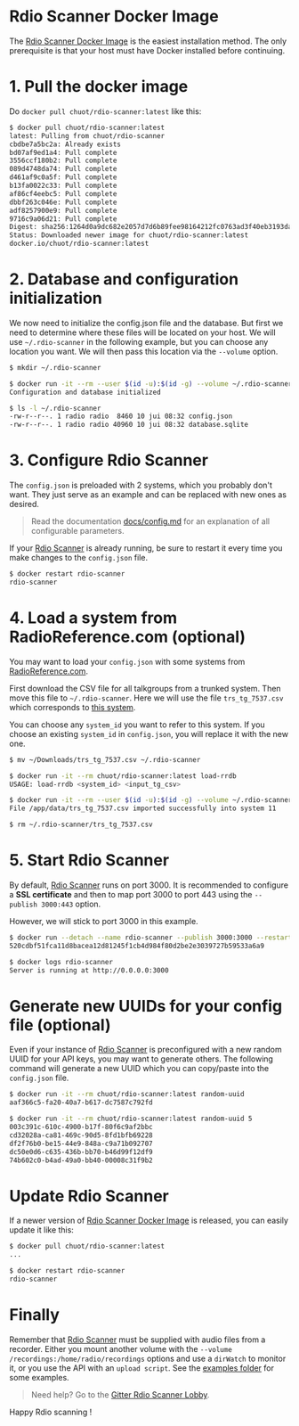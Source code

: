 # Rdio Scanner Docker Image

The [Rdio Scanner Docker Image](https://hub.docker.com/r/chuot/rdio-scanner) is the easiest installation method. The only prerequisite is that your host must have Docker installed before continuing.

# 1. Pull the docker image

Do `docker pull chuot/rdio-scanner:latest` like this:

``` bash
$ docker pull chuot/rdio-scanner:latest
latest: Pulling from chuot/rdio-scanner
cbdbe7a5bc2a: Already exists 
bd07af9ed1a4: Pull complete 
3556ccf180b2: Pull complete 
089d4748da74: Pull complete 
d461af9c0a5f: Pull complete 
b13fa0022c33: Pull complete 
af86cf4eebc5: Pull complete 
dbbf263c046e: Pull complete 
adf8257900e9: Pull complete 
9716c9a06d21: Pull complete 
Digest: sha256:1264d0a9dc682e2057d7d6b89fee98164212fc0763ad3f40eb3193da75c64c75
Status: Downloaded newer image for chuot/rdio-scanner:latest
docker.io/chuot/rdio-scanner:latest
```

# 2. Database and configuration initialization

We now need to initialize the config.json file and the database. But first we need to determine where these files will be located on your host. We will use `~/.rdio-scanner` in the following example, but you can choose any location you want. We will then pass this location via the `--volume` option.

``` bash
$ mkdir ~/.rdio-scanner

$ docker run -it --rm --user $(id -u):$(id -g) --volume ~/.rdio-scanner:/app/data chuot/rdio-scanner:latest init
Configuration and database initialized

$ ls -l ~/.rdio-scanner
-rw-r--r--. 1 radio radio  8460 10 jui 08:32 config.json
-rw-r--r--. 1 radio radio 40960 10 jui 08:32 database.sqlite
```

# 3. Configure Rdio Scanner

The `config.json` is preloaded with 2 systems, which you probably don't want. They just serve as an example and can be replaced with new ones as desired.

> Read the documentation [docs/config.md](./config.md) for an explanation of all configurable parameters.

If your [Rdio Scanner](https://github.com/chuot/rdio-scanner) is already running, be sure to restart it every time you make changes to the `config.json` file.

``` bash
$ docker restart rdio-scanner
rdio-scanner
```

# 4. Load a system from RadioReference.com (optional)

You may want to load your `config.json` with some systems from [RadioReference.com](https://radioreference.com/).

First download the CSV file for all talkgroups from a trunked system. Then move this file to `~/.rdio-scanner`. Here we will use the file `trs_tg_7537.csv` which corresponds to [this system](https://www.radioreference.com/apps/db/?sid=7537).

You can choose any `system_id` you want to refer to this system. If you choose an existing `system_id` in `config.json`, you will replace it with the new one.

``` bash
$ mv ~/Downloads/trs_tg_7537.csv ~/.rdio-scanner

$ docker run -it --rm chuot/rdio-scanner:latest load-rrdb
USAGE: load-rrdb <system_id> <input_tg_csv>

$ docker run -it --rm --user $(id -u):$(id -g) --volume ~/.rdio-scanner:/app/data chuot/rdio-scanner:latest load-rrdb 11 trs_tg_7537.csv
File /app/data/trs_tg_7537.csv imported successfully into system 11

$ rm ~/.rdio-scanner/trs_tg_7537.csv
```

# 5. Start Rdio Scanner

By default, [Rdio Scanner](https://github.com/chuot/rdio-scanner) runs on port 3000. It is recommended to configure a **SSL certificate** and then to map port 3000 to port 443 using the `--publish 3000:443` option.

However, we will stick to port 3000 in this example.

``` bash
$ docker run --detach --name rdio-scanner --publish 3000:3000 --restart always --user $(id -u):$(id -g) --volume ~/.rdio-scanner:/app/data chuot/rdio-scanner:latest
520cdbf51fca11d8bacea12d81245f1cb4d984f80d2be2e3039727b59533a6a9

$ docker logs rdio-scanner
Server is running at http://0.0.0.0:3000
```

# Generate new UUIDs for your config file (optional)

Even if your instance of [Rdio Scanner](https://github.com/chuot/rdio-scanner) is preconfigured with a new random UUID for your API keys, you may want to generate others. The following command will generate a new UUID which you can copy/paste into the `config.json` file.

``` bash
$ docker run -it --rm chuot/rdio-scanner:latest random-uuid
aaf366c5-fa20-40a7-b617-dc7587c792fd

$ docker run -it --rm chuot/rdio-scanner:latest random-uuid 5
003c391c-610c-4900-b17f-80f6c9af2bbc
cd32028a-ca81-469c-90d5-8fd1bfb69228
df2f76b0-be15-44e9-848a-c9a71b092707
dc50e0d6-c635-436b-bb70-b46d99f12df9
74b602c0-b4ad-49a0-bb40-00008c31f9b2
```

# Update Rdio Scanner

If a newer version of [Rdio Scanner Docker Image](https://hub.docker.com/r/chuot/rdio-scanner) is released, you can easily update it like this:

``` bash
$ docker pull chuot/rdio-scanner:latest
...

$ docker restart rdio-scanner
rdio-scanner
```

# Finally

Remember that [Rdio Scanner](https://github.com/chuot/rdio-scanner) must be supplied with audio files from a recorder. Either you mount another volume with the `--volume /recordings:/home/radio/recordings` options and use a `dirWatch` to monitor it, or you use the API with an `upload script`. See the [examples folder](./examples) for some examples.

> Need help? Go to the [Gitter Rdio Scanner Lobby](https://gitter.im/rdio-scanner/Lobby).

Happy Rdio scanning !
